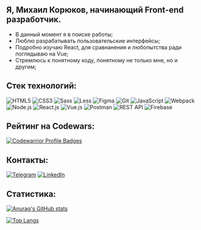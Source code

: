 ## Я, Михаил Корюков, начинающий Front-end разработчик.

- В данный момент я в поиске работы;
- Люблю разрабатывать пользовательские интерфейсы;
- Подробно изучаю React, для сравнанения и любопытства ради поглядываю на Vue;
- Стремлюсь к понятному коду, понятному не только мне, но и другим;

## Стек технологий:
![HTML5](https://img.shields.io/badge/-HTML5-090909?style=for-the-badge&logo=HTML5&logoColor=e0522b)
![CSS3](https://img.shields.io/badge/-CSS3-090909?style=for-the-badge&logo=CSS3&logoColor=2631c9)
![Sass](https://img.shields.io/badge/-Sass-090909?style=for-the-badge&logo=SASS&logoColor=d13ddb)
![Less](https://img.shields.io/badge/-Less-090909?style=for-the-badge&logo=LESS&logoColor=4354bf)
![Figma](https://shields.io/badge/-Figma-090909?logo=figma&style=for-the-badge&logoColor=fff)
![Git](https://img.shields.io/badge/-Git-090909?style=for-the-badge&logo=Git)
![JavaScript](https://img.shields.io/badge/-JavaScript-090909?style=for-the-badge&logo=JavaScript&logoColor=E9D54D)
![Webpack](https://img.shields.io/badge/-Webpack-090909?style=for-the-badge&logo=WEBPACK&logoColor=2631c9)
![Node.js](https://img.shields.io/badge/-Node.js-090909?style=for-the-badge&logo=Node.js)
![React.js](https://img.shields.io/badge/-React.js-090909?style=for-the-badge&logo=REACT&logoColor=329cd9)
![Vue.js](https://img.shields.io/badge/-Vue.js-090909?style=for-the-badge&logo=vue)
![Postman](https://img.shields.io/badge/-Postman-090909?style=for-the-badge&logo=Postman)
![REST API](https://img.shields.io/badge/-API-090909?style=for-the-badge&logo=api&logoColor=04b80d)
![Firebase](https://img.shields.io/badge/-Firebase-090909?style=for-the-badge&logo=firebase&logoColor=F8C52C)

## Рейтинг на Codewars:
[![Codewarrior Profile Badges](https://www.codewars.com/users/mkdir_dev/badges/large)](https://www.codewars.com/users/mkdir_dev)

## Контакты:
[![Telegram](https://img.shields.io/badge/-Telegram-090909?style=for-the-badge&logo=telegram&logoColor=27A0D9)](https://t.me/mkdir_dev)
[![LinkedIn](https://img.shields.io/badge/-LinkedIn-090909?style=for-the-badge&logo=linkedin&logoColor=007BB6)](https://www.linkedin.com/in/mkdir-dev/)

## Статистика:
[![Anurag's GitHub stats](https://github-readme-stats.vercel.app/api?username=mkdir-dev&show_icons=true&theme=prussian)](https://github.com/anuraghazra/github-readme-stats)

[![Top Langs](https://github-readme-stats.vercel.app/api/top-langs/?username=mkdir-dev&layout=compact&show_icons=true&theme=prussian)](https://github.com/anuraghazra/github-readme-stats)

